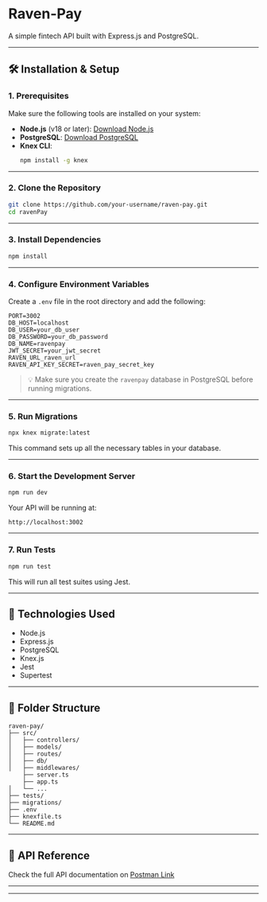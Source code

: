 # Raven-Pay

A simple fintech API built with Express.js and PostgreSQL.

---

## 🛠️ Installation & Setup

### 1. Prerequisites

Make sure the following tools are installed on your system:

- **Node.js** (v18 or later): [Download Node.js](https://nodejs.org/)
- **PostgreSQL**: [Download PostgreSQL](https://www.postgresql.org/download/)
- **Knex CLI**:
  ```bash
  npm install -g knex
  ```

---

### 2. Clone the Repository

```bash
git clone https://github.com/your-username/raven-pay.git
cd ravenPay
```

---

### 3. Install Dependencies

```bash
npm install
```

---

### 4. Configure Environment Variables

Create a `.env` file in the root directory and add the following:

```env
PORT=3002
DB_HOST=localhost
DB_USER=your_db_user
DB_PASSWORD=your_db_password
DB_NAME=ravenpay
JWT_SECRET=your_jwt_secret
RAVEN_URL_raven_url
RAVEN_API_KEY_SECRET=raven_pay_secret_key
```

> 💡 Make sure you create the `ravenpay` database in PostgreSQL before running migrations.

---

### 5. Run Migrations

```bash
npx knex migrate:latest
```

This command sets up all the necessary tables in your database.

---

### 6. Start the Development Server

```bash
npm run dev
```

Your API will be running at:

```
http://localhost:3002
```

---

### 7. Run Tests

```bash
npm run test
```

This will run all test suites using Jest.

---

## 🚀 Technologies Used

- Node.js
- Express.js
- PostgreSQL
- Knex.js
- Jest
- Supertest

---

## 📂 Folder Structure

```
raven-pay/
├── src/
│   ├── controllers/
│   ├── models/
│   ├── routes/
│   ├── db/
│   ├── middlewares/
    ├── server.ts
    ├── app.ts
│   └── ...
├── tests/
├── migrations/
├── .env
├── knexfile.ts
└── README.md
```

---

## 📮 API Reference

Check the full API documentation on [Postman Link](https://www.postman.com/dev-demons/workspace/public-workspace/collection/26660523-99bc3f30-840f-48fc-b115-04324744926a?action=share&creator=26660523)

---
---
